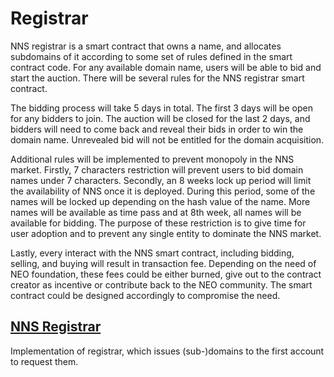 # Registrar
NNS registrar is a smart contract that owns a name, and allocates subdomains of it according to some set of rules defined in the smart contract code. For any available domain name, users will be able to bid and start the auction. There will be several rules for the NNS registrar smart contract. 

The bidding process will take 5 days in total. The first 3 days will be open for any bidders to join. The auction will be closed for the last 2 days, and bidders will need to come back and reveal their bids in order to win the domain name. Unrevealed bid will not be entitled for the domain acquisition.

Additional rules will be implemented to prevent monopoly in the NNS market. Firstly, 7 characters restriction will prevent users to bid domain names under 7 characters. Secondly, an 8 weeks lock up period will limit the availability of NNS once it is deployed. During this period, some of the names will be locked up depending on the hash value of the name. More names will be available as time pass and at 8th week, all names will be available for bidding. The purpose of these restriction is to give time for user adoption and to prevent any single entity to dominate the NNS market.

Lastly, every interact with the NNS smart contract, including bidding, selling, and buying will result in transaction fee. Depending on the need of NEO foundation, these fees could be either burned, give out to the contract creator as incentive or contribute back to the NEO community. The smart contract could be designed accordingly to compromise the need. 

## [NNS Registrar](./nns/nns_registrar)
Implementation of registrar, which issues (sub-)domains to the first account to request them.
